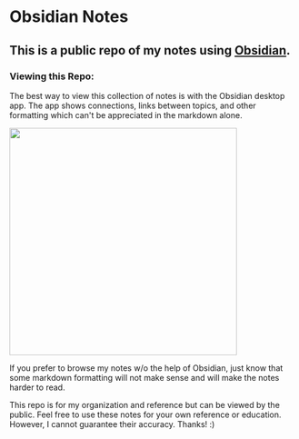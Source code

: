 # Obsidian Notes
## This is a public repo of my notes using [Obsidian](https://obsidian.md/).

### Viewing this Repo:
The best way to view this collection of notes is with the Obsidian desktop app. The app shows connections, links between topics, and other formatting which can't be appreciated in the markdown alone.

<picture>

<img src="https://user-images.githubusercontent.com/101938172/213932553-da9f167a-22ba-4c08-a714-6611562a28bb.png" width="400">

</picture>

If you prefer to browse my notes w/o the help of Obsidian, just know that some markdown formatting will not make sense and will make the notes harder to read.

This repo is for my organization and reference but can be viewed by the public. Feel free to use these notes for your own reference or education. However, I cannot guarantee their accuracy. Thanks! :)






